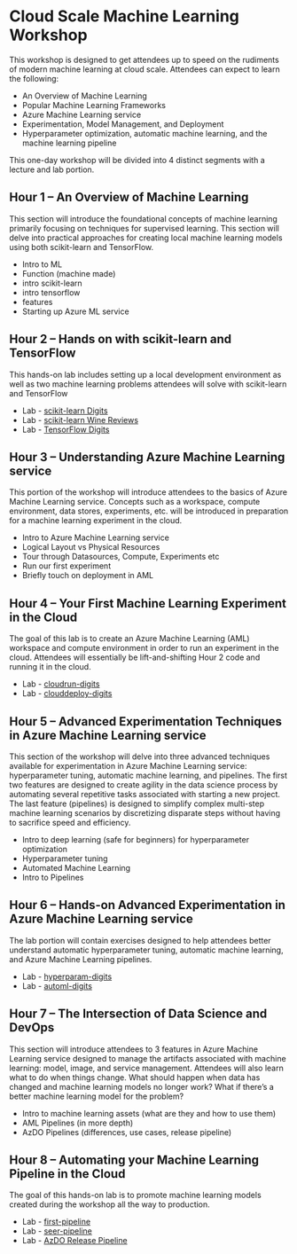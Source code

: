 # Cloud Scale Machine Learning Workshop

This workshop is designed to get attendees up to speed on the rudiments of modern machine learning at cloud scale. 
Attendees can expect to learn the following:

- An Overview of Machine Learning
- Popular Machine Learning Frameworks
- Azure Machine Learning service
- Experimentation, Model Management, and Deployment
- Hyperparameter optimization, automatic machine learning, and the machine learning pipeline

This one-day workshop will be divided into 4 distinct segments with a lecture and lab portion. 

## Hour 1 – An Overview of Machine Learning
This section will introduce the foundational concepts of machine learning primarily focusing on techniques for supervised learning. This section will delve into practical approaches for creating local machine learning models using both scikit-learn and TensorFlow.
- Intro to ML
- Function (machine made)
- intro scikit-learn
- intro tensorflow
- features
- Starting up Azure ML service

## Hour 2 – Hands on with scikit-learn and TensorFlow
This hands-on lab includes setting up a local development environment as well as two machine learning problems attendees will solve with scikit-learn and TensorFlow

- Lab - [scikit-learn Digits](https://github.com/cloudscaleml/scikit-digits)
- Lab - [scikit-learn Wine Reviews](https://github.com/cloudscaleml/scikit-nlp)
- Lab - [TensorFlow Digits](https://github.com/cloudscaleml/tfsimple-digits)

## Hour 3 – Understanding Azure Machine Learning service
This portion of the workshop will introduce attendees to the basics of Azure Machine Learning service. Concepts such as a workspace, compute environment, data stores, experiments, etc. will be introduced in preparation for a machine learning experiment in the cloud. 

- Intro to Azure Machine Learning service
- Logical Layout vs Physical Resources
- Tour through Datasources, Compute, Experiments etc
- Run our first experiment
- Briefly touch on deployment in AML

## Hour 4 – Your First Machine Learning Experiment in the Cloud
The goal of this lab is to create an Azure Machine Learning (AML) workspace and compute environment in order to run an experiment in the cloud. Attendees will essentially be lift-and-shifting Hour 2 code and running it in the cloud.

- Lab - [cloudrun-digits](https://github.com/cloudscaleml/cloudrun-digits)
- Lab - [clouddeploy-digits](https://github.com/cloudscaleml/clouddeploy-digits)

## Hour 5 – Advanced Experimentation Techniques in Azure Machine Learning service
This section of the workshop will delve into three advanced techniques available for experimentation in Azure Machine Learning service: hyperparameter tuning, automatic machine learning, and pipelines. The first two features are designed to create agility in the data science process by automating several repetitive tasks associated with starting a new project. The last feature (pipelines) is designed to simplify complex multi-step machine learning scenarios by discretizing disparate steps without having to sacrifice speed and efficiency.

- Intro to deep learning (safe for beginners) for hyperparameter optimization
- Hyperparameter tuning
- Automated Machine Learning
- Intro to Pipelines

## Hour 6 – Hands-on Advanced Experimentation in Azure Machine Learning service
The lab portion will contain exercises designed to help attendees better understand automatic hyperparameter tuning, automatic machine learning, and Azure Machine Learning pipelines.

- Lab - [hyperparam-digits](https://github.com/cloudscaleml/hyperparams-digits)
- Lab - [automl-digits](https://github.com/cloudscaleml/automl-digits)


## Hour 7 – The Intersection of Data Science and DevOps
This section will introduce attendees to 3 features in Azure Machine Learning service designed to manage the artifacts associated with machine learning: model, image, and service management. Attendees will also learn what to do when things change. What should happen when data has changed and machine learning models no longer work? What if there’s a better machine learning model for the problem? 

- Intro to machine learning assets (what are they and how to use them)
- AML Pipelines (in more depth)
- AzDO Pipelines (differences, use cases, release pipeline)

## Hour 8 – Automating your Machine Learning Pipeline in the Cloud
The goal of this hands-on lab is to promote machine learning models created during the workshop all the way to production. 

- Lab - [first-pipeline](https://github.com/cloudscaleml/seer/blob/master/firstpipeline.md)
- Lab - [seer-pipeline](https://github.com/cloudscaleml/seer/blob/master/seerpipeline.md)
- Lab - [AzDO Release Pipeline](https://github.com/cloudscaleml/seer/blob/master/azdodeploy.md)
